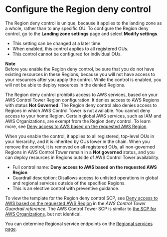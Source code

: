 # Configure the Region deny control<a name="region-deny"></a>

The Region deny control is unique, because it applies to the landing zone as a whole, rather than to any specific OU\. To configure the Region deny control, go to the **Landing zone settings** page and select **Modify settings**\. 
+ This setting can be changed at a later time\.
+ When enabled, this control applies to all registered OUs\.
+ This control cannot be configured for individual OUs\.

**Note**  
Before you enable the Region deny control, be sure that you do not have existing resources in these Regions, because you will not have access to your resources after you apply the control\. While the control is enabled, you will not be able to deploy resources in the denied Regions\.

The Region deny control prohibits access to AWS services, based on your AWS Control Tower Region configuration\. It denies access to AWS Regions with status **Not Governed**\. The Region deny control also denies access to Regions in which AWS Control Tower is not available\. You cannot deny access to your home Region\. Certain global AWS services, such as IAM and AWS Organizations, are exempt from the Region deny control\. To learn more, see [Deny access to AWS based on the requested AWS Region](data-residency-controls.md#primary-region-deny-policy)\.

When you enable the control, it applies to all registered, top\-level OUs in your hierarchy, and it is inherited by OUs lower in the chain\. When you remove the control, it is removed on all registered OUs, all non\-governed Regions in AWS Control Tower remain in a **Not governed** status, and you can deploy resources in Regions outside of AWS Control Tower availability\.
+ Full control name: **Deny access to AWS based on the requested AWS Region**
+ Guardrail description: Disallows access to unlisted operations in global and regional services outside of the specified Regions\.
+ This is an elective control with preventive guidance\.

To view the template for the Region deny control SCP, see [Deny access to AWS based on the requested AWS Region](data-residency-controls.md#primary-region-deny-policy) in the *AWS Control Tower Guardrail reference*\. The AWS Control Tower SCP is similar to [the SCP for AWS Organizations](https://docs.aws.amazon.com/organizations/latest/userguide/orgs_manage_policies_scps_examples_general.html#example-scp-deny-region), but not identical\.

You can determine Regional service endpoints on the [Regional services page](http://aws.amazon.com/about-aws/global-infrastructure/regional-product-services)\.